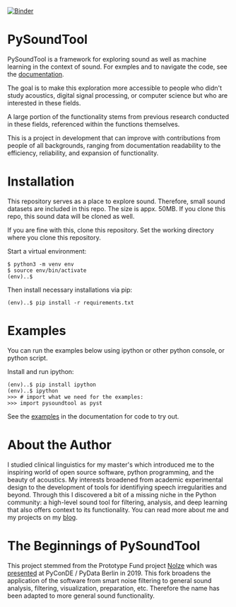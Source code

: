 [![Binder](https://mybinder.org/badge_logo.svg)](https://mybinder.org/v2/gh/a-n-rose/Python-Sound-Tool/master)

# PySoundTool

PySoundTool is a framework for exploring sound as well as machine learning in the context of sound. For exmples and to navigate the code, see the <a href="https://aislynrose.bitbucket.io/">documentation</a>.

The goal is to make this exploration more accessible to people who didn't study acoustics, digital signal processing, or computer science but who are interested in these fields. 

A large portion of the functionality stems from previous research conducted in these fields, referenced within the functions themselves.

This is a project in development that can improve with contributions from people of all backgrounds, ranging from documentation readability to the efficiency, reliability, and expansion of functionality.

# Installation

This repository serves as a place to explore sound. Therefore, small sound datasets are included in this repo. The size is appx. 50MB. If you clone this repo, this sound data will be cloned as well.

If you are fine with this, clone this repository. Set the working directory where you clone this repository.

Start a virtual environment:

```
$ python3 -m venv env
$ source env/bin/activate
(env)..$
```
Then install necessary installations via pip:
```
(env)..$ pip install -r requirements.txt
```

# Examples 

You can run the examples below using ipython or other python console, or python script.

Install and run ipython:
```
(env)..$ pip install ipython
(env)..$ ipython
>>> # import what we need for the examples:
>>> import pysoundtool as pyst
```
See the <a href="https://aislynrose.bitbucket.io/example_cases.html">examples</a> in the documentation for code to try out.

# About the Author

I studied clinical linguistics for my master's which introduced me to the inspiring world of open source software, python programming, and the beauty of acoustics. My interests broadened from academic experimental design to the development of tools for identifiying speech irregularities and beyond. Through this I discovered a bit of a missing niche in the Python community: a high-level sound tool for filtering, analysis, and deep learning that also offers context to its functionality. You can read more about me and my projects on my <a href="https://a-n-rose.github.io/">blog</a>.

# The Beginnings of PySoundTool

This project stemmed from the Prototype Fund project <a href="https://github.com/pgys/NoIze">NoIze</a> which was <a href="https://www.youtube.com/watch?v=BJ0f2x49Imc&feature=youtu.be">presented</a> at PyConDE / PyData Berlin in 2019. This fork broadens the application of the software from smart noise filtering to general sound analysis, filtering, visualization, preparation, etc. Therefore the name has been adapted to more general sound functionality.


